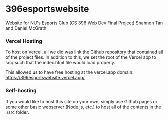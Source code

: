 # 396esportswebsite
Website for NU's Esports Club (CS 396 Web Dev Final Project)
Shannon Tan and Daniel McGrath



### Vercel Hosting
To host on Vercel, all we did was link the Github repository that contained all of the project files. In addition to this, we set the root of the Vercel app to src/ such that the index.html file would load properly.

This allowed us to have free hosting at the vercel.app domain:
https://396esportswebsite.vercel.app/

### Self-hosting

If you would like to host this site on your own, simply use Github pages or some other basic webserver (Node.js, etc.) to host all of the contents in the ./src folder.
